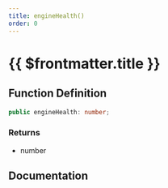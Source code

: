 ```yaml
---
title: engineHealth()
order: 0
---
```


# {{ $frontmatter.title }}

## Function Definition

```ts
public engineHealth: number;
```

### Returns

* number

## Documentation

<!--@include: ./parts/engineHealth.md-->
